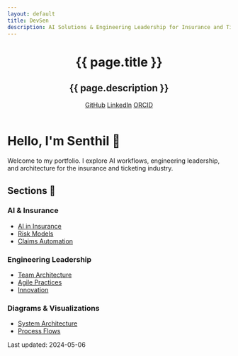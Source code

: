 ```yaml
---
layout: default
title: DevSen
description: AI Solutions & Engineering Leadership for Insurance and Ticketing Industry
---
```


<header class="page-header">
  <h1 class="project-name">{{ page.title }}</h1>
  <h2 class="project-tagline">{{ page.description }}</h2>
  <a href="https://github.com/devsenweb" class="btn">GitHub</a>
  <a href="https://www.linkedin.com/in/senthilkumar-subbaiya/" class="btn">LinkedIn</a>
  <a href="https://orcid.org/0009-0002-2768-8303" class="btn">ORCID</a>
</header>

<main id="content" class="main-content" role="main">
  <h1>Hello, I'm Senthil 👋</h1>

  <p>Welcome to my portfolio. I explore AI workflows, engineering leadership, and architecture for the insurance and ticketing industry.</p>

  <h2>Sections 📄</h2>

  <h3>AI &amp; Insurance</h3>
  <ul>
    <li><a href="whitepapers/ai-in-insurance">AI in Insurance</a></li>
    <li><a href="whitepapers/risk-models">Risk Models</a></li>
    <li><a href="whitepapers/claims-automation">Claims Automation</a></li>
  </ul>

  <h3>Engineering Leadership</h3>
  <ul>
    <li><a href="leadership/team-architecture">Team Architecture</a></li>
    <li><a href="leadership/agile-practices">Agile Practices</a></li>
    <li><a href="leadership/innovation">Innovation</a></li>
  </ul>

  <h3>Diagrams &amp; Visualizations</h3>
  <ul>
    <li><a href="diagrams/system-architecture">System Architecture</a></li>
    <li><a href="diagrams/process-flows">Process Flows</a></li>
  </ul>

  <footer class="site-footer">
    <span class="site-footer-owner">Last updated: 2024-05-06</span>
  </footer>
</main> 
